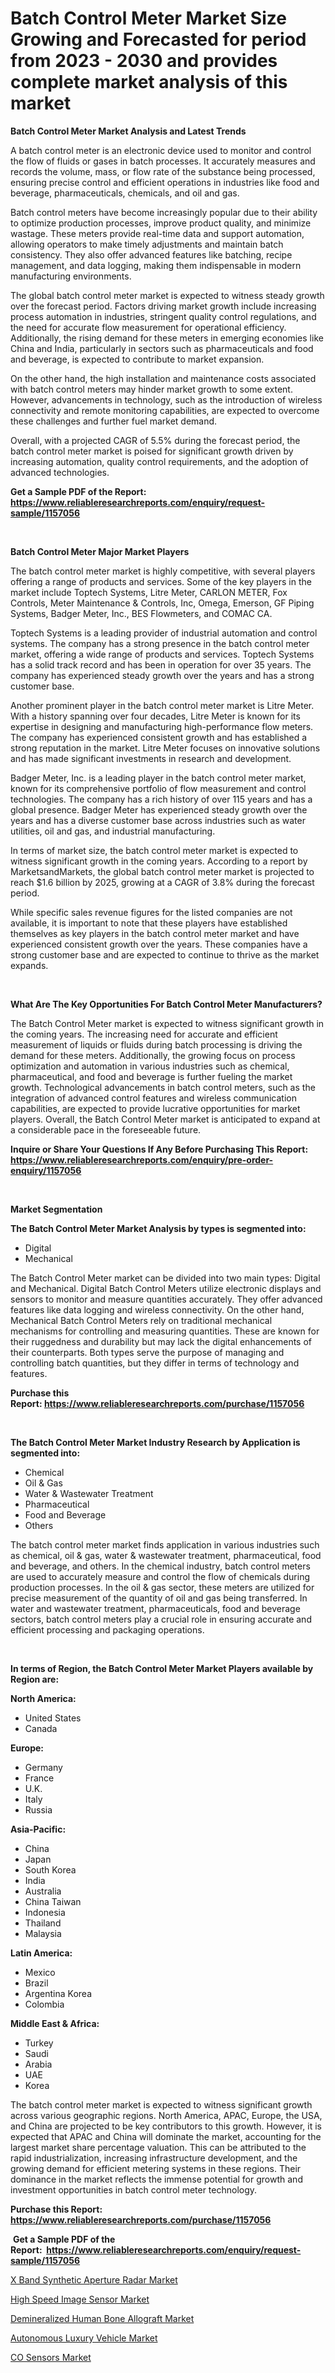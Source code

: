 <p><h1>Batch Control Meter Market Size Growing and Forecasted for period from 2023 - 2030 and provides complete market analysis of this market</h1></p><p><strong>Batch Control Meter Market Analysis and Latest Trends</strong></p>
<p><p>A batch control meter is an electronic device used to monitor and control the flow of fluids or gases in batch processes. It accurately measures and records the volume, mass, or flow rate of the substance being processed, ensuring precise control and efficient operations in industries like food and beverage, pharmaceuticals, chemicals, and oil and gas.</p><p>Batch control meters have become increasingly popular due to their ability to optimize production processes, improve product quality, and minimize wastage. These meters provide real-time data and support automation, allowing operators to make timely adjustments and maintain batch consistency. They also offer advanced features like batching, recipe management, and data logging, making them indispensable in modern manufacturing environments.</p><p>The global batch control meter market is expected to witness steady growth over the forecast period. Factors driving market growth include increasing process automation in industries, stringent quality control regulations, and the need for accurate flow measurement for operational efficiency. Additionally, the rising demand for these meters in emerging economies like China and India, particularly in sectors such as pharmaceuticals and food and beverage, is expected to contribute to market expansion.</p><p>On the other hand, the high installation and maintenance costs associated with batch control meters may hinder market growth to some extent. However, advancements in technology, such as the introduction of wireless connectivity and remote monitoring capabilities, are expected to overcome these challenges and further fuel market demand.</p><p>Overall, with a projected CAGR of 5.5% during the forecast period, the batch control meter market is poised for significant growth driven by increasing automation, quality control requirements, and the adoption of advanced technologies.</p></p>
<p><strong>Get a Sample PDF of the Report:&nbsp; <a href="https://www.reliableresearchreports.com/enquiry/request-sample/1157056">https://www.reliableresearchreports.com/enquiry/request-sample/1157056</a></strong></p>
<p>&nbsp;</p>
<p><strong>Batch Control Meter Major Market Players</strong></p>
<p><p>The batch control meter market is highly competitive, with several players offering a range of products and services. Some of the key players in the market include Toptech Systems, Litre Meter, CARLON METER, Fox Controls, Meter Maintenance & Controls, Inc, Omega, Emerson, GF Piping Systems, Badger Meter, Inc., BES Flowmeters, and COMAC CA.</p><p>Toptech Systems is a leading provider of industrial automation and control systems. The company has a strong presence in the batch control meter market, offering a wide range of products and services. Toptech Systems has a solid track record and has been in operation for over 35 years. The company has experienced steady growth over the years and has a strong customer base.</p><p>Another prominent player in the batch control meter market is Litre Meter. With a history spanning over four decades, Litre Meter is known for its expertise in designing and manufacturing high-performance flow meters. The company has experienced consistent growth and has established a strong reputation in the market. Litre Meter focuses on innovative solutions and has made significant investments in research and development.</p><p>Badger Meter, Inc. is a leading player in the batch control meter market, known for its comprehensive portfolio of flow measurement and control technologies. The company has a rich history of over 115 years and has a global presence. Badger Meter has experienced steady growth over the years and has a diverse customer base across industries such as water utilities, oil and gas, and industrial manufacturing.</p><p>In terms of market size, the batch control meter market is expected to witness significant growth in the coming years. According to a report by MarketsandMarkets, the global batch control meter market is projected to reach $1.6 billion by 2025, growing at a CAGR of 3.8% during the forecast period.</p><p>While specific sales revenue figures for the listed companies are not available, it is important to note that these players have established themselves as key players in the batch control meter market and have experienced consistent growth over the years. These companies have a strong customer base and are expected to continue to thrive as the market expands.</p></p>
<p>&nbsp;</p>
<p><strong>What Are The Key Opportunities For Batch Control Meter Manufacturers?</strong></p>
<p><p>The Batch Control Meter market is expected to witness significant growth in the coming years. The increasing need for accurate and efficient measurement of liquids or fluids during batch processing is driving the demand for these meters. Additionally, the growing focus on process optimization and automation in various industries such as chemical, pharmaceutical, and food and beverage is further fueling the market growth. Technological advancements in batch control meters, such as the integration of advanced control features and wireless communication capabilities, are expected to provide lucrative opportunities for market players. Overall, the Batch Control Meter market is anticipated to expand at a considerable pace in the foreseeable future.</p></p>
<p><strong>Inquire or Share Your Questions If Any Before Purchasing This Report: <a href="https://www.reliableresearchreports.com/enquiry/pre-order-enquiry/1157056">https://www.reliableresearchreports.com/enquiry/pre-order-enquiry/1157056</a></strong></p>
<p>&nbsp;</p>
<p><strong>Market Segmentation</strong></p>
<p><strong>The Batch Control Meter Market Analysis by types is segmented into:</strong></p>
<p><ul><li>Digital</li><li>Mechanical</li></ul></p>
<p><p>The Batch Control Meter market can be divided into two main types: Digital and Mechanical. Digital Batch Control Meters utilize electronic displays and sensors to monitor and measure quantities accurately. They offer advanced features like data logging and wireless connectivity. On the other hand, Mechanical Batch Control Meters rely on traditional mechanical mechanisms for controlling and measuring quantities. These are known for their ruggedness and durability but may lack the digital enhancements of their counterparts. Both types serve the purpose of managing and controlling batch quantities, but they differ in terms of technology and features.</p></p>
<p><strong>Purchase this Report:&nbsp;<a href="https://www.reliableresearchreports.com/purchase/1157056">https://www.reliableresearchreports.com/purchase/1157056</a></strong></p>
<p>&nbsp;</p>
<p><strong>The Batch Control Meter Market Industry Research by Application is segmented into:</strong></p>
<p><ul><li>Chemical</li><li>Oil & Gas</li><li>Water & Wastewater Treatment</li><li>Pharmaceutical</li><li>Food and Beverage</li><li>Others</li></ul></p>
<p><p>The batch control meter market finds application in various industries such as chemical, oil & gas, water & wastewater treatment, pharmaceutical, food and beverage, and others. In the chemical industry, batch control meters are used to accurately measure and control the flow of chemicals during production processes. In the oil & gas sector, these meters are utilized for precise measurement of the quantity of oil and gas being transferred. In water and wastewater treatment, pharmaceuticals, food and beverage sectors, batch control meters play a crucial role in ensuring accurate and efficient processing and packaging operations.</p></p>
<p>&nbsp;</p>
<p><strong>In terms of Region, the Batch Control Meter Market Players available by Region are:</strong></p>
<p>
    <p> <strong> North America: </strong>
        <ul>
            <li>United States</li>
            <li>Canada</li>
        </ul>
        </p> 
    <p> <strong> Europe: </strong>
        <ul>
            <li>Germany</li>
            <li>France</li>
            <li>U.K.</li>
            <li>Italy</li>
            <li>Russia</li>
        </ul>
        </p> 
    <p> <strong> Asia-Pacific: </strong>
        <ul>
            <li>China</li>
            <li>Japan</li>
            <li>South Korea</li>
            <li>India</li>
            <li>Australia</li>
            <li>China Taiwan</li>
            <li>Indonesia</li>
            <li>Thailand</li>
            <li>Malaysia</li>
        </ul>
        </p> 
    <p> <strong> Latin America: </strong>
        <ul>
            <li>Mexico</li>
            <li>Brazil</li>
            <li>Argentina Korea</li>
            <li>Colombia</li>
        </ul>
        </p> 
    <p> <strong> Middle East & Africa: </strong>
        <ul>
            <li>Turkey</li>
            <li>Saudi</li>
            <li>Arabia</li>
            <li>UAE</li>
            <li>Korea</li>
        </ul>
    </p>
    </p>
<p><p>The batch control meter market is expected to witness significant growth across various geographic regions. North America, APAC, Europe, the USA, and China are projected to be key contributors to this growth. However, it is expected that APAC and China will dominate the market, accounting for the largest market share percentage valuation. This can be attributed to the rapid industrialization, increasing infrastructure development, and the growing demand for efficient metering systems in these regions. Their dominance in the market reflects the immense potential for growth and investment opportunities in batch control meter technology.</p></p>
<p><strong>Purchase this Report: <a href="https://www.reliableresearchreports.com/purchase/1157056">https://www.reliableresearchreports.com/purchase/1157056</a></strong></p>
<p>&nbsp;<strong>Get a Sample PDF of the Report:&nbsp;&nbsp;<a href="https://www.reliableresearchreports.com/enquiry/request-sample/1157056">https://www.reliableresearchreports.com/enquiry/request-sample/1157056</a></strong></p>
<p><strong></strong></p>
<p><p><a href="https://medium.com/@bartlakin/x-band-synthetic-aperture-radar-market-size-growth-forecast-2023-2030-5f9dedcb899c">X Band Synthetic Aperture Radar Market</a></p><p><a href="https://www.linkedin.com/pulse/high-speed-image-sensor-market-size-share-global-analysis-3qire/">High Speed Image Sensor Market</a></p><p><a href="https://github.com/RichRobinson5/Market-Research-Report-List-1/blob/main/demineralized-human-bone-allograft-market.md">Demineralized Human Bone Allograft Market</a></p><p><a href="https://medium.com/@siennaferry2023/autonomous-luxury-vehicle-market-size-growth-forecast-2023-2030-f0b1df57a83a">Autonomous Luxury Vehicle Market</a></p><p><a href="https://www.linkedin.com/pulse/co-sensors-market-research-report-unlocks-analysis-financial-mlxqe/">CO Sensors Market</a></p></p>